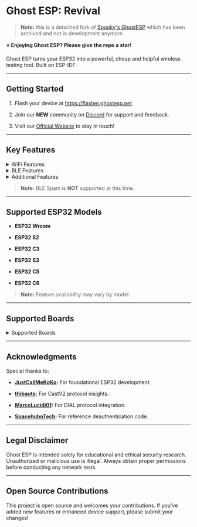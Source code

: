# Ghost ESP: Revival


> **Note:** this is a detached fork of [Spooky's GhostESP](https://github.com/Spooks4576/Ghost_ESP) which has been archived and not in development anymore.



**⭐️ Enjoying Ghost ESP? Please give the repo a star!**





Ghost ESP turns your ESP32 into a powerful, cheap and helpful wireless testing tool. Built on ESP-IDF.






---





## Getting Started





1. Flash your device at https://flasher.ghostesp.net


2. Join our **NEW** community on [Discord](https://discord.gg/4svN9aPH) for support and feedback.


3. Visit our [Official Website](https://ghostesp.net) to stay in touch!





---


## Key Features





<details>


<summary>WiFi Features</summary>





- **AP Scanning** – Detect nearby WiFi networks.


- **Station Scanning** – Monitor connected WiFi clients.


- **Combined AP/Station Scan** – Perform both AP and station scans in one command (`scanall`).


- **IP Lookup** – Retrieve local network IP information (`scanlocal`).


- **Beacon Spam** – Broadcast customizable SSID beacons.


- **Beacon Spam List Management** – Manage SSID lists (`beaconadd`, `beaconremove`, `beaconclear`, `beaconshow`) and spam them (`beaconspamlist`).


- **Deauthentication Attacks** – Disconnect clients from specific networks.


- **DHCP Starvation** – Flood DHCP requests to exhaust network leases (`dhcpstarve`).


- **WiFi Capture** – Log probe requests, beacon frames, deauth packets, and raw data *(requires SD card or compatible storage)*.


- **Evil Portal** – Set up a fake WiFi portal with a custom SSID and domain.


- **Pineapple Detection** – Detect Wi-Fi Pineapples and Evil Twin Attacks.


- **Web-UI** – Built-in interface for changing settings and sending commands easily.


- **Port Scanning** – Scan your local network for open ports.





</details>





<details>


<summary>BLE Features</summary>





- **BLE Scanning** – Detect BLE devices, including specialized modes for AirTags, Flipper Zeros, and more.


- **BLE Packet Capture** – Capture and analyze BLE traffic.


- **BLE Wardriving** – Map and track BLE devices in your vicinity.


- **Flipper Zero RSSI Tracking** – Detect and monitor the signal strength (RSSI) of Flipper Zero devices (`blescan -f`).


- **AirTag Spoofing** – Spoof the identity of a selected AirTag device (`spoofairtag`).





</details>





<details>


<summary>Additional Features</summary>





- **GPS Integration** – Retrieve location info via the `gpsinfo` command *(on supported hardware)*.


- **RGB LED Modes** – Customizable LED feedback (Stealth, Normal, Rainbow).


- **DIAL & Chromecast V2 Support** – Interact with DIAL-capable devices (e.g., Roku, Chromecast).


- **Flappy Ghost and Rave Modes** – Extra apps for boards with displays.


- **Network Printer Output** – Print custom text to a LAN printer (`powerprinter`).


- **Timezone Configuration** – Change system timezone string (`timezone`).





</details>





> **Note:** BLE Spam is **NOT** supported at this time.





---





## Supported ESP32 Models





- **ESP32 Wroom**


- **ESP32 S2**


- **ESP32 C3**


- **ESP32 S3**


- **ESP32 C5**


- **ESP32 C6**





> **Note:** Feature availability may vary by model.





---





## Supported Boards





<details>


<summary>Supported Boards</summary>





- DevKitC-ESP32


- DevKitC-ESP32-S2


- DevKitC-ESP32-C3


- DevKitC-ESP32-S3


- DevKitC-ESP32-C5


- DevKitC-ESP32-C6


- RabbitLabs GhostBoard


- AWOK Mini


- M5 Cardputer


- FlipperHub Rocket


- FlipperHub Pocker Marauder


- RabbitLabs Phantom

- RabbitLabs Yapper Board (GPS NOT SUPPORTED AT THIS TIME)


- Waveshare 7″ Touch


- 'CYD2 USB'


- 'CYD2 USB 2.4″'


- 'CYD2 USB 2.4″ (C Variant)'


- 'CYD Micro USB'


- 'CYD Dual USB'


- 'S3 T-Watch'


- Marauder V4


- Marauder V6




</details>





---





## Acknowledgments





Special thanks to:





- **[JustCallMeKoKo](https://github.com/justcallmekoko/ESP32Marauder):** For foundational ESP32 development.


- **[thibauts](https://github.com/thibauts/node-castv2-client):** For CastV2 protocol insights.


- **[MarcoLucidi01](https://github.com/MarcoLucidi01/ytcast/tree/master/dial):** For DIAL protocol integration.


- **[SpacehuhnTech](https://github.com/SpacehuhnTech/esp8266_deauther):** For reference deauthentication code.





---





## Legal Disclaimer





Ghost ESP is intended solely for educational and ethical security research. Unauthorized or malicious use is illegal. Always obtain proper permissions before conducting any network tests.





---





## Open Source Contributions





This project is open source and welcomes your contributions. If you've added new features or enhanced device support, please submit your changes!
